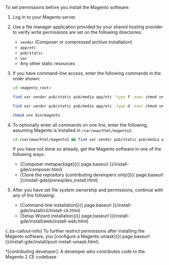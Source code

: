 To set permissions before you install the Magento software:

1. Log in to your Magento server.
1. Use a file manager application provided by your shared hosting provider to verify write permissions are set on the following directories:

    *  `vendor` (Composer or compressed archive installation)
    *  `app/etc`
    *  `pub/static`
    *  `var`
    *  Any other static resources

1. If you have command-line access, enter the following commands in the order shown:

   ```bash
   cd <magento_root>
   ```

   ```bash
   find var vendor pub/static pub/media app/etc -type f -exec chmod u+w {} +
   ```

   ```bash
   find var vendor pub/static pub/media app/etc -type d -exec chmod u+w {} +
   ```

   ```bash
   chmod u+x bin/magento
   ```

1. To optionally enter all commands on one line, enter the following, assuming Magento is installed in `/var/www/html/magento2`:

   ```bash
   cd /var/www/html/magento2 && find var vendor pub/static pub/media app/etc -type f -exec chmod u+w {} + && find var vendor pub/static pub/media app/etc -type d -exec chmod u+w {} + && chmod u+x bin/magento
   ```

   If you have not done so already, get the Magento software in one of the following ways:

    *  [Composer metapackage]({{ page.baseurl }}/install-gde/composer.html)
    *  [Clone the repository (contributing developers only)]({{ page.baseurl }}/install-gde/prereq/dev_install.html)

1. After you have set file system ownership and permissions, continue with any of the following:

    *  [Command-line installation]({{ page.baseurl }}/install-gde/install/cli/install-cli.html)
    *  [Setup Wizard installation]({{ page.baseurl }}/install-gde/install/web/install-web.html)

{:.bs-callout-info}
To further restrict permissions after installing the Magento software, you [configure a Magento umask]({{ page.baseurl }}/install-gde/install/post-install-umask.html).

*[contributing developer]: A developer who contributes code to the Magento 2 CE codebase
